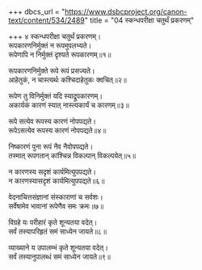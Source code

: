 +++
dbcs_url = "https://www.dsbcproject.org/canon-text/content/534/2489"
title = "04 स्कन्धपरीक्षा चतुर्थं प्रकरणम्"

+++
४
स्कन्धपरीक्षा चतुर्थं प्रकरणम्।  
रूपकारणनिर्मुक्तं न रूपमुपलभ्यते।  
रूपेणापि न निर्मुक्तं दृश्यते रूपकारणम्॥१॥

रूपकारणनिर्मुक्ते रूपे रूपं प्रसज्यते।  
आहेतुकं, न चास्त्यर्थः कश्चिदाहेतुकः क्वचित्॥२॥

रूपेण तु विनिर्मुक्तं यदि स्याद्रूपकारणम्।  
अकार्यकं कारणं स्यात् नास्त्यकार्यं च कारणम्॥३॥

रूपे सत्येव रूपस्य कारणं नोपपद्यते।  
रूपेऽसत्येव रूपस्य कारणं नोपपद्यते॥४॥

निष्कारणं पुना रूपं नैव नैवोपपद्यते।  
तस्मात् रूपगतान् कांश्चिन्न विकल्पान् विकल्पयेत्॥५॥

न कारणस्य सदृशं कार्यमित्युपपद्यते।  
न कारणस्यासदृशं कार्यमित्युपपद्यते॥६॥

वेदनाचित्तसंज्ञानां संस्काराणां च सर्वशः।  
सर्वेषामेव भावानां रूपेणैव समः क्रमः॥७॥

विग्रहे यः परीहारं कृते शून्यतया वदेत्।  
सर्वं तस्यापरिहृतं समं साध्येन जायते॥८॥

व्याख्याने य उपालम्भं कृते शून्यतया वदेत्।  
सर्वं तस्यानुपालब्धं समं साध्येन जायते॥९॥

